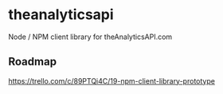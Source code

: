 # theanalyticsapi

Node / NPM client library for theAnalyticsAPI.com


## Roadmap

https://trello.com/c/89PTQi4C/19-npm-client-library-prototype
